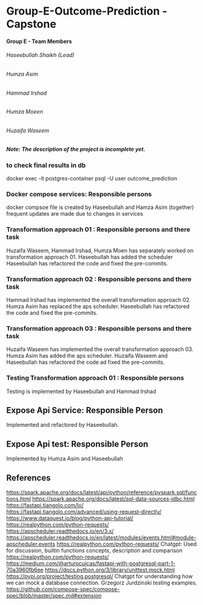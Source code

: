 # Group-E-Outcome-Prediction - Capstone

#### Group E - Team Members
###### Haseebullah Shaikh (Lead)
###### Humza Asim
###### Hammad Irshad
###### Humza Moeen
###### Huzaifa Waseem

##### Note: The description of the project is incomplete yet.

### to check final results in db
docker exec -it postgres-container psql -U user outcome_prediction

### Docker compose services: Responsible persons
docker compsoe file is created by Haseebullah and Hamza Asim (together)
frequent updates are made due to changes in services

### Transformation approach 01 : Responsible persons and there task
Huzaifa Waseem, Hammad Irshad, Humza Moen has separately worked on transformation approach 01.
Haseebullah has added the scheduler
Haseebullah has refactored the code and fixed the pre-commits.

### Transformation approach 02 : Responsible persons and there task
Hammad Irshad has implemented the overall transformation approach 02.
Humza Asim has replaced the aps scheduler.
Haseebullah has refactored the code and fixed the pre-commits.

### Transformation approach 03 : Responsible persons and there task
Huzaifa Waseem has implemented the overall transformation approach 03.
Humza Asim has added the aps scheduler.
Huzaifa Waseem and Haseebullah has refactored the code ad fixed the pre-commits.

### Testing Transformation approach 01 : Responsible persons
Testing is implemented by Haseebullah and Hammad Irshad

## Expose Api Service: Responsible Person
Implemented and refactored by Haseebullah.

## Expose Api test: Responsible Person
Implemented by Humza Asim and Haseebullah

## References
https://spark.apache.org/docs/latest/api/python/reference/pyspark.sql/functions.html
https://spark.apache.org/docs/latest/sql-data-sources-jdbc.html
https://fastapi.tiangolo.com/lo/ https://fastapi.tiangolo.com/advanced/using-request-directly/
https://www.dataquest.io/blog/python-api-tutorial/ https://realpython.com/python-requests/
https://apscheduler.readthedocs.io/en/3.x/
https://apscheduler.readthedocs.io/en/latest/modules/events.html#module-apscheduler.events
https://realpython.com/python-requests/
Chatgpt: Used for discussion, builtin functions concepts, description and comparison
https://realpython.com/python-requests/
https://medium.com/@arturocuicas/fastapi-with-postgresql-part-1-70a3960fb6ee
https://docs.python.org/3/library/unittest.mock.html
https://pypi.org/project/testing.postgresql/
Chatgpt for understanding how we can mock a database connection.
Grzegorz Jurdzinski testing examples.
https://github.com/compose-spec/compose-spec/blob/master/spec.md#extension
